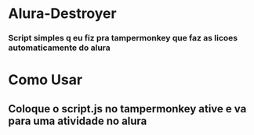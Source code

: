 # Alura-Destroyer

### Script simples q eu fiz pra tampermonkey que faz as licoes automaticamente do alura

# Como Usar
## Coloque o script.js no tampermonkey ative e va para uma atividade no alura
